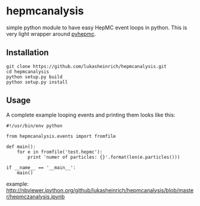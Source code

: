 hepmcanalysis
=============

simple python module to have easy HepMC event loops in python. This is very light wrapper around [pyhepmc](https://pypi.python.org/pypi/pyhepmc).


Installation
------------

    git clone https://github.com/lukasheinrich/hepmcanalysis.git
    cd hepmcanalysis
    python setup.py build
    python setup.py install

Usage
------------
A complete example looping events and printing them looks like this:

    #!/usr/bin/env python

    from hepmcanalysis.events import fromfile

    def main():
        for e in fromfile('test.hepmc'):
            print 'numer of particles: {}'.format(len(e.particles()))

    if __name__ == '__main__':
        main()

example: 
http://nbviewer.ipython.org/github/lukasheinrich/hepmcanalysis/blob/master/hepmczanalysis.ipynb
